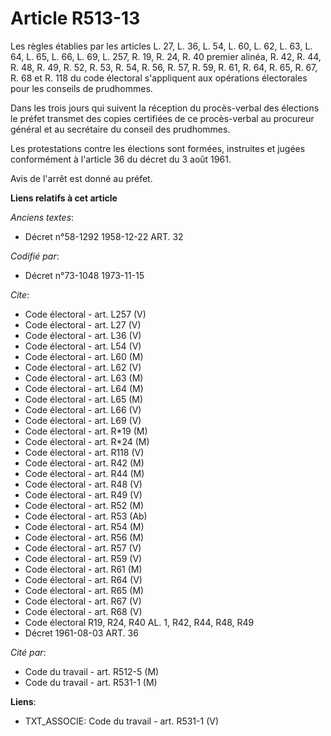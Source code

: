 # Article R513-13

Les règles établies par les articles L. 27, L. 36, L. 54, L. 60, L. 62, L. 63, L. 64, L. 65, L. 66, L. 69, L. 257, R. 19, R.
24, R. 40 premier alinéa, R. 42, R. 44, R. 48, R. 49, R. 52, R. 53, R. 54, R. 56, R. 57, R. 59, R. 61, R. 64, R. 65, R. 67,
R. 68 et R. 118 du code électoral s'appliquent aux opérations électorales pour les conseils de prudhommes.

Dans les trois jours qui suivent la réception du procès-verbal des élections le préfet transmet des copies certifiées de ce
procès-verbal au procureur général et au secrétaire du conseil des prudhommes.

Les protestations contre les élections sont formées, instruites et jugées conformément à l'article 36 du décret du 3 août
1961.

Avis de l'arrêt est donné au préfet.

**Liens relatifs à cet article**

_Anciens textes_:

  - Décret n°58-1292 1958-12-22 ART. 32

_Codifié par_:

  - Décret n°73-1048 1973-11-15

_Cite_:

  - Code électoral - art. L257 (V)
  - Code électoral - art. L27 (V)
  - Code électoral - art. L36 (V)
  - Code électoral - art. L54 (V)
  - Code électoral - art. L60 (M)
  - Code électoral - art. L62 (V)
  - Code électoral - art. L63 (M)
  - Code électoral - art. L64 (M)
  - Code électoral - art. L65 (M)
  - Code électoral - art. L66 (V)
  - Code électoral - art. L69 (V)
  - Code électoral - art. R*19 (M)
  - Code électoral - art. R*24 (M)
  - Code électoral - art. R118 (V)
  - Code électoral - art. R42 (M)
  - Code électoral - art. R44 (M)
  - Code électoral - art. R48 (V)
  - Code électoral - art. R49 (V)
  - Code électoral - art. R52 (M)
  - Code électoral - art. R53 (Ab)
  - Code électoral - art. R54 (M)
  - Code électoral - art. R56 (M)
  - Code électoral - art. R57 (V)
  - Code électoral - art. R59 (V)
  - Code électoral - art. R61 (M)
  - Code électoral - art. R64 (V)
  - Code électoral - art. R65 (M)
  - Code électoral - art. R67 (V)
  - Code électoral - art. R68 (V)
  - Code électoral R19, R24, R40 AL. 1, R42, R44, R48, R49
  - Décret  1961-08-03 ART. 36

_Cité par_:

  - Code du travail - art. R512-5 (M)
  - Code du travail - art. R531-1 (M)

**Liens**:

  - TXT_ASSOCIE: Code du travail - art. R531-1 (V)
